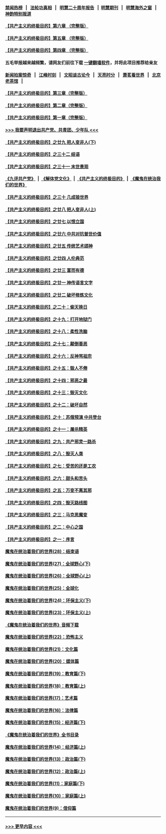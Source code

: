 #### [禁闻热榜](热点新闻.md?=0)  &nbsp;&nbsp;|&nbsp;&nbsp; [法轮功真相](https://github.com/gfw-breaker/truth/blob/master/README.md?=0) &nbsp;&nbsp;|&nbsp;&nbsp; [明慧二十周年报告](https://github.com/gfw-breaker/mh-reports/blob/master/README.md?=0) &nbsp;&nbsp;|&nbsp;&nbsp;[明慧期刊](https://github.com/gfw-breaker/mh-qikan) &nbsp;&nbsp;|&nbsp;&nbsp; [明慧海外之窗](https://github.com/gfw-breaker/mh-news/blob/master/README.md?=0) &nbsp;&nbsp;|&nbsp;&nbsp; [神韵特别报道](https://github.com/gfw-breaker/mh-news/blob/master/shenyun.md?=0)
#### [【共产主义的终极目的】第六章 （完整版）](../pages/nsc422/n11428913.md?t=03061703) 
#### [【共产主义的终极目的】第五章 （完整版）](../pages/nsc422/n11428912.md?t=03061703) 
#### [【共产主义的终极目的】第四章 （完整版）](../pages/nsc422/n11428907.md?t=03061703) 
#### 五毛举报越来越频繁，请网友们前往下载 [一键翻墙软件](https://github.com/gfw-breaker/ssr-accounts)，并将此项目推荐给亲友
#### [新闻拍案惊奇](https://github.com/gfw-breaker/banned-news/blob/master/pages/link4.md) &nbsp;&nbsp;|&nbsp;&nbsp; [江峰时刻](https://github.com/gfw-breaker/banned-news/blob/master/pages/link4.md) &nbsp;&nbsp;|&nbsp;&nbsp; [文昭谈古论今](https://github.com/gfw-breaker/banned-news/blob/master/pages/link4.md) &nbsp;&nbsp;|&nbsp;&nbsp; [天亮时分](https://github.com/gfw-breaker/banned-news/blob/master/pages/link4.md) &nbsp;&nbsp;|&nbsp;&nbsp; [萧茗看世界](https://github.com/gfw-breaker/banned-news/blob/master/pages/link4.md) &nbsp;&nbsp;|&nbsp;&nbsp; [北京老茶馆](https://github.com/gfw-breaker/banned-news/blob/master/pages/link4.md) &nbsp;&nbsp;|&nbsp;&nbsp; 
#### [【共产主义的终极目的】第三章（完整版）](../pages/nsc422/n11428848.md?t=03061703) 
#### [【共产主义的终极目的】第二章（完整版）](../pages/nsc422/n11428831.md?t=03061703) 
#### [【共产主义的终极目的】第一章（完整版）](../pages/nsc422/n11417651.md?t=03061703) 
#### [>>> 我要声明退出共产党、共青团、少年队 <<<](https://github.com/begood0513/goodnews/blob/master/quit/letter.md) 
#### [【共产主义的终极目的】之廿九 把人变非人(下)](../pages/nsc422/n11344140.md?t=03061703) 
#### [【共产主义的终极目的】之三十二 结语](../pages/nsc422/n11360535.md?t=03061703) 
#### [【共产主义的终极目的】之三十一 末世景观](../pages/nsc422/n11351129.md?t=03061703) 
#### [《九评共产党》](https://github.com/begood0513/9ping.md/blob/master/README.md) &nbsp;|&nbsp; [《解体党文化》](../../../../jtdwh.md/blob/master/README.md)  &nbsp;|&nbsp; [《共产主义的终极目的》](../../../../gczydzjmd.md/blob/master/README.md) &nbsp;|&nbsp; [《魔鬼在统治我们的世界》](../../../../mgztzwmdsj.md/blob/master/README.md) 
#### [【共产主义的终极目的】之三十 几成狼世界](../pages/nsc422/n11348280.md?t=03061703) 
#### [【共产主义的终极目的】之廿八 把人变非人(上)](../pages/nsc422/n11340492.md?t=03061703) 
#### [【共产主义的终极目的】之廿七 以恨立国](../pages/nsc422/n11336944.md?t=03061703) 
#### [【共产主义的终极目的】之廿六 中共对抗普世价值](../pages/nsc422/n11324785.md?t=03061703) 
#### [【共产主义的终极目的】之廿五 传统艺术颂神](../pages/nsc422/n11296396.md?t=03061703) 
#### [【共产主义的终极目的】之廿四 人伦典范](../pages/nsc422/n11296397.md?t=03061703) 
#### [【共产主义的终极目的】之廿三 富而有德](../pages/nsc422/n11283598.md?t=03061703) 
#### [【共产主义的终极目的】之廿一 神传语言文字](../pages/nsc422/n11263265.md?t=03061703) 
#### [【共产主义的终极目的】之廿二 破坏修炼文化](../pages/nsc422/n11245728.md?t=03061703) 
#### [【共产主义的终极目的】之二十：偷天换日](../pages/nsc422/n11238846.md?t=03061703) 
#### [【共产主义的终极目的】之十九：打开地狱门](../pages/nsc422/n11206376.md?t=03061703) 
#### [【共产主义的终极目的】之十八：柔性洗脑](../pages/nsc422/n11199994.md?t=03061703) 
#### [【共产主义的终极目的】之十七：颠倒善恶](../pages/nsc422/n11179782.md?t=03061703) 
#### [【共产主义的终极目的】之十六：反神骂祖宗](../pages/nsc422/n11166798.md?t=03061703) 
#### [【共产主义的终极目的】之十五：毁人不倦](../pages/nsc422/n11166792.md?t=03061703) 
#### [【共产主义的终极目的】之十四：邪恶之最](../pages/nsc422/n11150249.md?t=03061703) 
#### [【共产主义的终极目的】之十三：毁灭文化](../pages/nsc422/n11135227.md?t=03061703) 
#### [【共产主义的终极目的】之十二：破坏自然](../pages/nsc422/n11135214.md?t=03061703) 
#### [【共产主义的终极目的】之十：苏俄预演 中共登台](../pages/nsc422/n11118424.md?t=03061703) 
#### [【共产主义的终极目的】之十一：屠杀精英](../pages/nsc422/n11118442.md?t=03061703) 
#### [【共产主义的终极目的】之九：共产邪灵一路杀](../pages/nsc422/n11114139.md?t=03061703) 
#### [【共产主义的终极目的】之八：毁灭人类](../pages/nsc422/n11108503.md?t=03061703) 
#### [【共产主义的终极目的】之七：受苦的还是工农](../pages/nsc422/n11101809.md?t=03061703) 
#### [【共产主义的终极目的】之六：甜头和苦头](../pages/nsc422/n11096971.md?t=03061703) 
#### [【共产主义的终极目的】之五：万变不离其邪](../pages/nsc422/n11091285.md?t=03061703) 
#### [【共产主义的终极目的】之四：毁灭路线图](../pages/nsc422/n11086284.md?t=03061703) 
#### [【共产主义的终极目的】之三：马克思魔变](../pages/nsc422/n11061941.md?t=03061703) 
#### [【共产主义的终极目的】之二：中心之国](../pages/nsc422/n11047728.md?t=03061703) 
#### [【共产主义的终极目的】之一：序言](../pages/nsc422/n11086077.md?t=03061703) 
#### [魔鬼在统治着我们的世界(28)：结束语](../pages/nsc422/n10936246.md?t=03061703) 
#### [魔鬼在统治着我们的世界(27)：全球野心(下)](../pages/nsc422/n10928319.md?t=03061703) 
#### [魔鬼在统治着我们的世界(26)：全球野心(上)](../pages/nsc422/n10900318.md?t=03061703) 
#### [魔鬼在统治着我们的世界(25)：全球化](../pages/nsc422/n10788205.md?t=03061703) 
#### [魔鬼在统治着我们的世界(24)：环保主义(下)](../pages/nsc422/n10695307.md?t=03061703) 
#### [魔鬼在统治着我们的世界(23)：环保主义(上)](../pages/nsc422/n10688613.md?t=03061703) 
#### [《魔鬼在统治着我们的世界》音频下载](../pages/nsc422/n10635553.md?t=03061703) 
#### [魔鬼在统治着我们的世界(22)：恐怖主义](../pages/nsc422/n10614727.md?t=03061703) 
#### [魔鬼在统治着我们的世界(21)：文化篇](../pages/nsc422/n10597706.md?t=03061703) 
#### [魔鬼在统治着我们的世界(20)：媒体篇](../pages/nsc422/n10586579.md?t=03061703) 
#### [魔鬼在统治着我们的世界(19)：教育篇(下)](../pages/nsc422/n10564808.md?t=03061703) 
#### [魔鬼在统治着我们的世界(18)：教育篇(上)](../pages/nsc422/n10526970.md?t=03061703) 
#### [魔鬼在统治着我们的世界(17)：艺术篇](../pages/nsc422/n10499093.md?t=03061703) 
#### [魔鬼在统治着我们的世界(16)：法律篇](../pages/nsc422/n10485969.md?t=03061703) 
#### [魔鬼在统治着我们的世界(15)：经济篇(下)](../pages/nsc422/n10469975.md?t=03061703) 
#### [《魔鬼在统治着我们的世界》全书目录](../pages/nsc422/n10464261.md?t=03061703) 
#### [魔鬼在统治着我们的世界(14)：经济篇(上)](../pages/nsc422/n10457370.md?t=03061703) 
#### [魔鬼在统治着我们的世界(13)：政治篇(下)](../pages/nsc422/n10448270.md?t=03061703) 
#### [魔鬼在统治着我们的世界(12)：政治篇(上)](../pages/nsc422/n10444576.md?t=03061703) 
#### [魔鬼在统治着我们的世界(11)：家庭篇(下)](../pages/nsc422/n10440961.md?t=03061703) 
#### [魔鬼在统治着我们的世界(10)：家庭篇(上)](../pages/nsc422/n10435448.md?t=03061703) 
#### [魔鬼在统治着我们的世界(9)：信仰篇](../pages/nsc422/n10432159.md?t=03061703) 

----
#### [ >>> 更早内容 <<< ](../indexes/nsc422-earlier.md)
